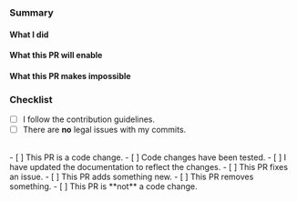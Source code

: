 ### Summary
<!-- Please summarize this PR in one sentence. -->


#### What I did
<!-- What did you do in this PR? -->


#### What this PR will enable
<!-- This is an optional question. You can delete this section. -->
<!-- What does this PR enable users to do? -->


#### What this PR makes impossible
<!-- This is an optional question. You can delete this section. -->
<!-- What does this PR prevent users from doing? -->


<!-- *If you have anything to write, delete this line*
#### Additional information
*If you have anything to write, delete this line* -->
<!-- Please write if you have anything else to write. -->


### Checklist
<!-- Put an x inside [ ] to check it (like so: [x]) or check after submitting. -->

- [ ] I follow the contribution guidelines.
- [ ] There are **no** legal issues with my commits.
<br>
- [ ] This PR is a code change.
    - [ ] Code changes have been tested.
    - [ ] I have updated the documentation to reflect the changes.
    - [ ] This PR fixes an issue.
    - [ ] This PR adds something new.
    - [ ] This PR removes something.
- [ ] This PR is **not** a code change.

